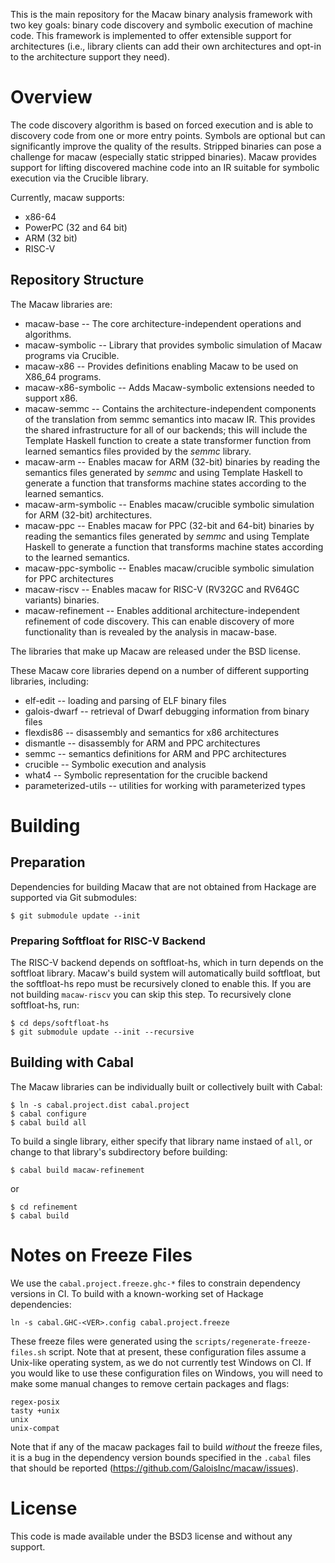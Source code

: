This is the main repository for the Macaw binary analysis framework with two key
goals: binary code discovery and symbolic execution of machine code. This
framework is implemented to offer extensible support for architectures (i.e.,
library clients can add their own architectures and opt-in to the architecture
support they need).

# Overview

The code discovery algorithm is based on forced execution and is able to
discovery code from one or more entry points. Symbols are optional but can
significantly improve the quality of the results. Stripped binaries can pose a
challenge for macaw (especially static stripped binaries). Macaw provides
support for lifting discovered machine code into an IR suitable for symbolic
execution via the Crucible library.

Currently, macaw supports:

* x86-64
* PowerPC (32 and 64 bit)
* ARM (32 bit)
* RISC-V

## Repository Structure

The Macaw libraries are:

* macaw-base -- The core architecture-independent operations and
  algorithms.
* macaw-symbolic -- Library that provides symbolic simulation of Macaw
  programs via Crucible.
* macaw-x86 -- Provides definitions enabling Macaw to be used on
  X86_64 programs.
* macaw-x86-symbolic -- Adds Macaw-symbolic extensions needed to
  support x86.
* macaw-semmc -- Contains the architecture-independent components of
  the translation from semmc semantics into macaw IR.  This provides
  the shared infrastructure for all of our backends; this will include
  the Template Haskell function to create a state transformer function
  from learned semantics files provided by the _semmc_ library.
* macaw-arm -- Enables macaw for ARM (32-bit) binaries by reading the
  semantics files generated by _semmc_ and using Template Haskell to
  generate a function that transforms machine states according to the
  learned semantics.
* macaw-arm-symbolic -- Enables macaw/crucible symbolic simulation for
  ARM (32-bit) architectures.
* macaw-ppc -- Enables macaw for PPC (32-bit and 64-bit) binaries by reading the
  semantics files generated by _semmc_ and using Template Haskell to
  generate a function that transforms machine states according to the
  learned semantics.
* macaw-ppc-symbolic -- Enables macaw/crucible symbolic simulation for
  PPC architectures
* macaw-riscv -- Enables macaw for RISC-V (RV32GC and RV64GC variants) binaries.
* macaw-refinement -- Enables additional architecture-independent
  refinement of code discovery.  This can enable discovery of more
  functionality than is revealed by the analysis in macaw-base.

The libraries that make up Macaw are released under the BSD license.

These Macaw core libraries depend on a number of different supporting libraries, including:

* elf-edit -- loading and parsing of ELF binary files
* galois-dwarf -- retrieval of Dwarf debugging information from binary files
* flexdis86 -- disassembly and semantics for x86 architectures
* dismantle -- disassembly for ARM and PPC architectures
* semmc -- semantics definitions for ARM and PPC architectures
* crucible -- Symbolic execution and analysis
* what4 -- Symbolic representation for the crucible backend
* parameterized-utils -- utilities for working with parameterized types

# Building

## Preparation

Dependencies for building Macaw that are not obtained from Hackage are
supported via Git submodules:

    $ git submodule update --init

### Preparing Softfloat for RISC-V Backend

The RISC-V backend depends on softfloat-hs, which in turn depends on the
softfloat library.  Macaw's build system will automatically build softfloat,
but the softfloat-hs repo must be recursively cloned to enable this.  If you
are not building `macaw-riscv` you can skip this step.  To recursively clone
softfloat-hs, run:
```shell
$ cd deps/softfloat-hs
$ git submodule update --init --recursive
```

## Building with Cabal

The Macaw libraries can be individually built or collectively built with Cabal:

    $ ln -s cabal.project.dist cabal.project
    $ cabal configure
    $ cabal build all

To build a single library, either specify that library name instaed of
`all`, or change to that library's subdirectory before building:

    $ cabal build macaw-refinement

 or

    $ cd refinement
    $ cabal build

# Notes on Freeze Files

We use the `cabal.project.freeze.ghc-*` files to constrain dependency versions
in CI. To build with a known-working set of Hackage dependencies:

```
ln -s cabal.GHC-<VER>.config cabal.project.freeze
```

These freeze files were generated using the `scripts/regenerate-freeze-files.sh` script.
Note that at present, these configuration files assume a Unix-like operating
system, as we do not currently test Windows on CI. If you would like to use
these configuration files on Windows, you will need to make some manual changes
to remove certain packages and flags:

```
regex-posix
tasty +unix
unix
unix-compat
```

Note that if any of the macaw packages fail to build *without* the freeze files,
it is a bug in the dependency version bounds specified in the `.cabal` files
that should be reported (https://github.com/GaloisInc/macaw/issues).

# License

This code is made available under the BSD3 license and without any support.
